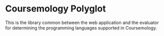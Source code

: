 # Coursemology Polyglot
This is the library common between the web application and the evaluator for determining the 
programming languages supported in Coursemology.
